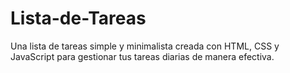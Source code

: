 # Lista-de-Tareas
Una lista de tareas simple y minimalista creada con HTML, CSS y JavaScript para gestionar tus tareas diarias de manera efectiva. 
